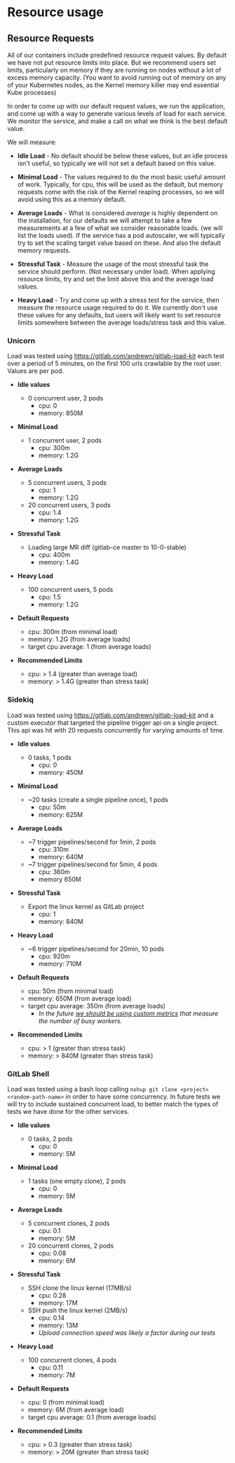 # Resource usage

## Resource Requests

All of our containers include predefined resource request values. By default we
have not put resource limits into place. But we recommend users set limits, particularly
on memory if they are running on nodes without a lot of excess memory capacity.
(You want to avoid running out of memory on any of your Kubernetes nodes, as the
Kernel memory killer may end essential Kube processes)

In order to come up with our default request values, we run the application, and
come up with a way to generate various levels of load for each service. We monitor the
service, and make a call on what we think is the best default value.

We will measure:

- **Idle Load** - No default should be below these values, but an idle process
  isn't useful, so typically we will not set a default based on this value.

- **Minimal Load** - The values required to do the most basic useful amount of work.
  Typically, for cpu, this will be used as the default, but memory requests come with
  the risk of the Kernel reaping processes, so we will avoid using this as a memory default.

- **Average Loads** - What is considered *average* is highly dependent on the installation,
  for our defaults we will attempt to take a few measurements at a few of what we
  consider reasonable loads. (we will list the loads used). If the service has a pod
  autoscaler, we will typically try to set the scaling target value based on these.
  And also the default memory requests.

- **Stressful Task** - Measure the usage of the most stressful task the service
  should perform. (Not necessary under load). When applying resource limits, try and
  set the limit above this and the average load values.

- **Heavy Load** - Try and come up with a stress test for the service, then measure
  the resource usage required to do it. We currently don't use these  values for any
  defaults, but users will likely want to set resource limits somewhere between the
  average loads/stress task and this value.

### Unicorn

Load was tested using <https://gitlab.com/andrewn/gitlab-load-kit> each test over
a period of 5 minutes, on the first 100 urls crawlable by the root user. Values
are per pod.

- **Idle values**
  - 0 concurrent user, 2 pods
    - cpu: 0
    - memory: 850M

- **Minimal Load**
  - 1 concurrent user, 2 pods
    - cpu: 300m
    - memory: 1.2G

- **Average Loads**
  - 5 concurrent users, 3 pods
    - cpu: 1
    - memory: 1.2G
  - 20 concurrent users, 3 pods
    - cpu: 1.4
    - memory: 1.2G

- **Stressful Task**
  - Loading large MR diff (gitlab-ce master to 10-0-stable)
    - cpu: 400m
    - memory: 1.4G

- **Heavy Load**
  - 100 concurrent users, 5 pods
    - cpu: 1.5
    - memory: 1.2G

- **Default Requests**
  - cpu: 300m (from minimal load)
  - memory: 1.2G (from average loads)
  - target cpu average: 1 (from average loads)

- **Recommended Limits**
  - cpu: > 1.4 (greater than average load)
  - memory: > 1.4G (greater than stress task)

### Sidekiq

Load was tested using <https://gitlab.com/andrewn/gitlab-load-kit> and a custom executor that targeted the pipeline trigger api on a single project. This api was hit with 20 requests concurrently for varying amounts of time.

- **Idle values**
  - 0 tasks, 1 pods
    - cpu: 0
    - memory: 450M

- **Minimal Load**
  - ~20 tasks (create a single pipeline once), 1 pods
    - cpu: 50m
    - memory: 625M

- **Average Loads**
  - ~7 trigger pipelines/second for 1min, 2 pods
    - cpu: 310m
    - memory: 640M
  - ~7 trigger pipelines/second for 5min, 4 pods
    - cpu: 360m
    - memory 650M

- **Stressful Task**
  - Export the linux kernel as GitLab project
    - cpu: 1
    - memory: 840M

- **Heavy Load**
  - ~6 trigger pipelines/second for 20min, 10 pods
    - cpu: 920m
    - memory: 710M

- **Default Requests**
  - cpu: 50m (from minimal load)
  - memory: 650M (from average load)
  - target cpu average: 350m (from average loads)
    - *In the future [we should be using custom metrics](https://gitlab.com/charts/gitlab/issues/1008) that measure the number of busy workers.*

- **Recommended Limits**
  - cpu: > 1 (greater than stress task)
  - memory: > 840M (greater than stress task)

### GitLab Shell

Load was tested using a bash loop calling  `nohup git clone <project> <random-path-name>` in order to have some concurrency.
In future tests we will try to include sustained concurrent load, to better match the types of tests we have done for the other services.

- **Idle values**
  - 0 tasks, 2 pods
    - cpu: 0
    - memory: 5M

- **Minimal Load**
  - 1 tasks (one empty clone), 2 pods
    - cpu: 0
    - memory: 5M

- **Average Loads**
  - 5 concurrent clones, 2 pods
    - cpu: 0.1
    - memory: 5M
  - 20 concurrent clones, 2 pods
    - cpu: 0.08
    - memory: 6M

- **Stressful Task**
  - SSH clone the linux kernel (17MB/s)
    - cpu: 0.28
    - memory: 17M
  - SSH push the linux kernel (2MB/s)
    - cpu: 0.14
    - memory: 13M
    - *Upload connection speed was likely a factor during our tests*

- **Heavy Load**
  - 100 concurrent clones, 4 pods
    - cpu: 0.11
    - memory: 7M

- **Default Requests**
  - cpu: 0 (from minimal load)
  - memory: 6M (from average load)
  - target cpu average: 0.1 (from average loads)

- **Recommended Limits**
  - cpu: > 0.3 (greater than stress task)
  - memory: > 20M (greater than stress task)
